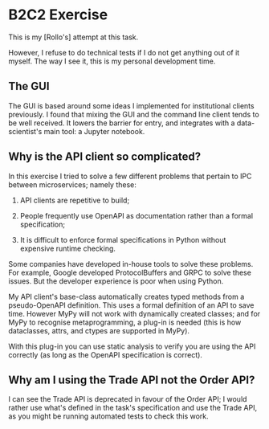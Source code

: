 # B2C2 Exercise

This is my [Rollo's] attempt at this task.

However, I refuse to do technical tests if I do not get anything out of it myself.
The way I see it, this is my personal development time.


## The GUI

The GUI is based around some ideas I implemented for institutional clients previously.
I found that mixing the GUI and the command line client tends to be well received. It
lowers the barrier for entry, and integrates with a data-scientist's main tool:
a Jupyter notebook.


## Why is the API client so complicated?

In this exercise I tried to solve a few different problems that pertain to IPC between
microservices; namely these:

1. API clients are repetitive to build;

2. People frequently use OpenAPI as documentation rather than a formal specification;

3. It is difficult to enforce formal specifications in Python without expensive runtime checking.

Some companies have developed in-house tools to solve these problems. For example,
Google developed ProtocolBuffers and GRPC to solve these issues. But the developer
experience is poor when using Python.

My API client's base-class automatically creates typed methods from a pseudo-OpenAPI
definition. This uses a formal definition of an API to save time. However MyPy will not
work with dynamically created classes; and for MyPy to recognise metaprogramming, a
plug-in is needed (this is how dataclasses, attrs, and ctypes are supported in MyPy).

With this plug-in you can use static analysis to verify you are using the API
correctly (as long as the OpenAPI specification is correct).

## Why am I using the Trade API not the Order API?

I can see the Trade API is deprecated in favour of the Order API; I would rather use
what's defined in the task's specification and use the Trade API, as you might be running
automated tests to check this work.
